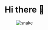<div align="center">
  
# Hi there 👋


![snake](https://raw.githubusercontent.com/seymalacin/seymalacin/bf01759eab74c8f94a3c0d32a45eb9762693d3f6/github-contribution-grid-snake.svg)
  
  </div>
<!--
**seymalacin/seymalacin** is a ✨ _special_ ✨ repository because its `README.md` (this file) appears on your GitHub profile.

Here are some ideas to get you started:

- 🔭 I’m currently working on ...
- 🌱 I’m currently learning ...
- 👯 I’m looking to collaborate on ...
- 🤔 I’m looking for help with ...
- 💬 Ask me about ...
- 📫 How to reach me: ...
- 😄 Pronouns: ...
- ⚡ Fun fact: ...
-->
